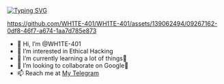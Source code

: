 [![Typing SVG](https://readme-typing-svg.demolab.com?font=Fira+Code&pause=1000&width=435&lines=WH1TE+404;CYBER+SECURITY+ENTHUSIAST;Passionate+In+WEB+DEV;Also+RESEARCHER)](https://git.io/typing-svg)



https://github.com/WH1TE-401/WH1TE-401/assets/139062494/09267162-0df8-46f7-a674-1aa7d785e873


- 👋 Hi, I’m @WH1TE-401
- 👀 I’m interested in Ethical Hacking
- 🌱 I’m currently learning a lot of things🥵
- 💞️ I’m looking to collaborate on Google🤭
- 📫 Reach me at [My Telegram](https://t.me/Ka_KsHi_HaTaKe)

<!---
WH1TE-401/WH1TE-401 is a ✨ special ✨ repository because its `README.md` (this file) appears on your GitHub profile.
You can click the Preview link to take a look at your changes.
--->
